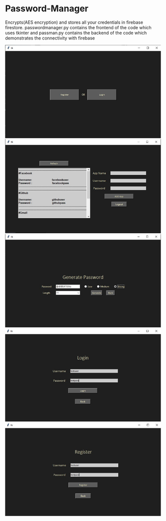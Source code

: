# Password-Manager
Encrypts(AES encryption) and stores all your credentials in firebase firestore. passwordmanager.py contains the frontend of the code which uses tkinter and passman.py contains the backend of the code which demonstrates the connectivity with firebase

![](images/first.jpg)
![](images/main.jpg)
![](images/generate.jpg)
![](images/login.jpg)
![](images/register.jpg)

